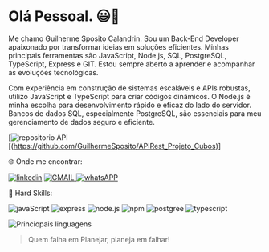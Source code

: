 # Olá Pessoal. 😃🚀

Me chamo Guilherme Sposito Calandrin. Sou um Back-End Developer apaixonado por transformar ideias em soluções eficientes. Minhas principais ferramentas são JavaScript, Node.js, SQL, PostgreSQL, TypeScript, Express e GIT. Estou sempre aberto a aprender e acompanhar as evoluções tecnológicas.

Com experiência em construção de sistemas escaláveis e APIs robustas, utilizo JavaScript e TypeScript para criar códigos dinâmicos. O Node.js é minha escolha para desenvolvimento rápido e eficaz do lado do servidor. Bancos de dados SQL, especialmente PostgreSQL, são essenciais para meu gerenciamento de dados seguro e eficiente.

[![repositorio API](https://img.shields.io/badge/Clique%20Para%20ver%20uma%20API%20REST%20Feito%20por%20mim!-00C300?style=for-the-badge&logo=&logoColor=white)[(https://github.com/GuilhermeSposito/APIRest_Projeto_Cubos)]

🌐 Onde me encontrar: 

[![linkedin](https://img.shields.io/badge/LinkedIn-0077B5?style=for-the-badge&logo=linkedin&logoColor=white)](https://www.linkedin.com/in/guilherme-sposito-calandrin/) 
<a href="mailto:guilhermesposito14@gmail.com"> ![GMAIL](https://img.shields.io/badge/Gmail-D14836?style=for-the-badge&logo=gmail&logoColor=white) </a> [![whatsAPP](https://img.shields.io/badge/WhatsApp-25D366?style=for-the-badge&logo=whatsapp&logoColor=white)](https://api.whatsapp.com/send?phone=5516992366175&text=Ol%C3%A1.%20Encontrei%20seu%20contato%20no%20Git%20Hub%20...%20)

🚨 Hard Skills:

![javaScript](https://img.shields.io/badge/JavaScript-323330?style=for-the-badge&logo=javascript&logoColor=F7DF1E)
![express](https://img.shields.io/badge/Express%20js-000000?style=for-the-badge&logo=express&logoColor=white)
![node.js](https://img.shields.io/badge/Node%20js-339933?style=for-the-badge&logo=nodedotjs&logoColor=white)
![npm](https://img.shields.io/badge/npm-CB3837?style=for-the-badge&logo=npm&logoColor=white)
![postgree](https://img.shields.io/badge/PostgreSQL-316192?style=for-the-badge&logo=postgresql&logoColor=white)
![typescript](https://img.shields.io/badge/TypeScript-007ACC?style=for-the-badge&logo=typescript&logoColor=white)


![Princiopais linguagens](https://github-readme-stats.vercel.app/api/top-langs/?username=GuilhermeSposito&theme=tokyonight&hide_border=true&custom_title=Principais%20%Linguagens)

> Quem falha em Planejar, planeja em falhar!
